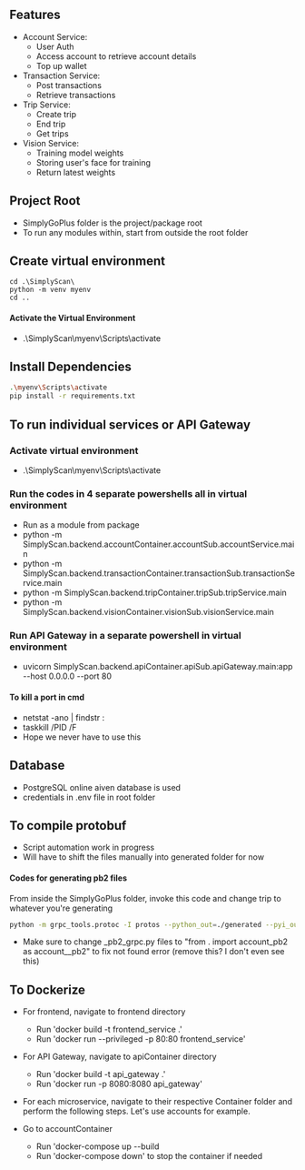 
## Features
- Account Service:
    - User Auth
    - Access account to retrieve account details
    - Top up wallet
- Transaction Service:
    - Post transactions
    - Retrieve transactions
- Trip Service:
    - Create trip
    - End trip
    - Get trips
- Vision Service:
    - Training model weights
    - Storing user's face for training
    - Return latest weights

## Project Root
- SimplyGoPlus folder is the project/package root
- To run any modules within, start from outside the root folder

## Create virtual environment
```shell
cd .\SimplyScan\
python -m venv myenv
cd ..
```
#### Activate the Virtual Environment
- .\SimplyScan\myenv\Scripts\activate

## Install Dependencies
```sh
.\myenv\Scripts\activate
pip install -r requirements.txt
```


## To run individual services or API Gateway
### Activate virtual environment
- .\SimplyScan\myenv\Scripts\activate

### Run the codes in 4 separate powershells all in virtual environment
- Run as a module from package 
- python -m SimplyScan.backend.accountContainer.accountSub.accountService.main
- python -m SimplyScan.backend.transactionContainer.transactionSub.transactionService.main
- python -m SimplyScan.backend.tripContainer.tripSub.tripService.main
- python -m SimplyScan.backend.visionContainer.visionSub.visionService.main

### Run API Gateway in a separate powershell in virtual environment
- uvicorn SimplyScan.backend.apiContainer.apiSub.apiGateway.main:app --host 0.0.0.0 --port 80

#### To kill a port in cmd
- netstat -ano | findstr :<port number>
- taskkill /PID <pid> /F
- Hope we never have to use this

## Database
- PostgreSQL online aiven database is used
- credentials in .env file in root folder

## To compile protobuf
- Script automation work in progress
- Will have to shift the files manually into generated folder for now
#### Codes for generating pb2 files
From inside the SimplyGoPlus folder, invoke this code and change trip to whatever you're generating
```sh
python -m grpc_tools.protoc -I protos --python_out=./generated --pyi_out=./generated --grpc_python_out=./generated protos/trip.proto
```
- Make sure to change _pb2_grpc.py files to "from . import account_pb2 as account__pb2" to fix not found error (remove this? I don't even see this)

## To Dockerize
- For frontend, navigate to frontend directory
    - Run 'docker build -t frontend_service .'
    - Run 'docker run --privileged -p 80:80 frontend_service'

- For API Gateway, navigate to apiContainer directory
    - Run 'docker build -t api_gateway .'
    - Run 'docker run -p 8080:8080 api_gateway'

- For each microservice, navigate to their respective Container folder and perform the following steps. Let's use accounts for example.
- Go to accountContainer 
    - Run 'docker-compose up --build
    - Run 'docker-compose down' to stop the container if needed

